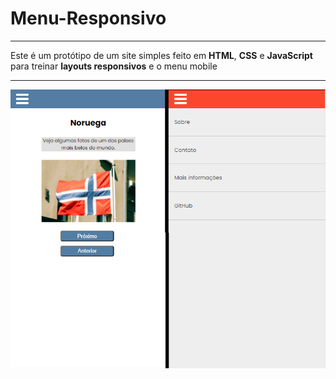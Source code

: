 # Menu-Responsivo
 
***
Este é um protótipo de um site simples feito em **HTML**, **CSS** e **JavaScript** para treinar **layouts responsivos** e o menu mobile <br>
***
![preview](images/preview.png)
